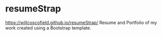 # resumeStrap
 https://willcoscofield.github.io/resumeStrap/ Resume and Portfolio of my work created using a Bootstrap template. 
